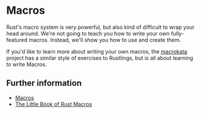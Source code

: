 # Macros

Rust's macro system is very powerful, but also kind of difficult to wrap your
head around. We're not going to teach you how to write your own fully-featured
macros. Instead, we'll show you how to use and create them.

If you'd like to learn more about writing your own macros, the
[macrokata](https://github.com/tfpk/macrokata) project has a similar style
of exercises to Rustlings, but is all about learning to write Macros.

## Further information

- [Macros](https://rustwiki.org/zh-CN/book/ch19-06-macros.html)
- [The Little Book of Rust Macros](https://veykril.github.io/tlborm/)
